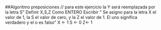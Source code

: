 ##Algoritmo preposiciones
// para este ejercicio la Y será reemplazada por la letra S"
Definir X,S,Z Como ENTERO
Escribir " Se asigno para la letra X el valor de 1, la S el valor de cero, y la Z el valor de 1. El uno significa verdadero y el o es falso"
	X <- 1
	S <- 0
	Z<-  1

